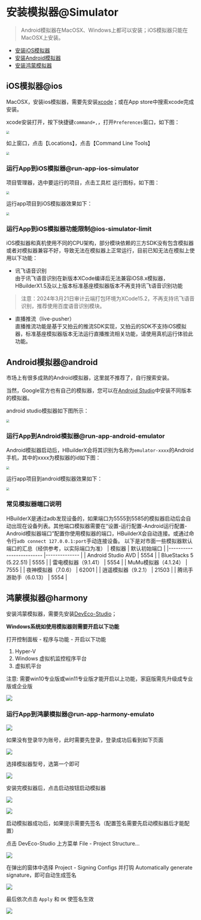 # 安装模拟器@Simulator

> Android模拟器在MacOSX、Windows上都可以安装；iOS模拟器只能在MacOSX上安装。

- [安装iOS模拟器](#ios)
- [安装Android模拟器](#android)
- [安装鸿蒙模拟器](#harmony)

## iOS模拟器@ios

MacOSX，安装ios模拟器，需要先安装[xcode](https://developer.apple.com/xcode/)；或在App store中搜索xcode完成安装。

xcode安装打开，按下快捷键`command+,`，打开`Preferences`窗口，如下图：

<img src="https://hx.dcloud.net.cn/static/snapshots/tutorial/macosx/iosSimulator.jpg" style="zoom: 50%" />

如上窗口，点击【Locations】，点击【Command Line Tools】

<img src="https://hx.dcloud.net.cn/static/snapshots/tutorial/macosx/xcodeCommandLineTools.jpg" style="zoom: 50%" />

### 运行App到iOS模拟器@run-app-ios-simulator

项目管理器，选中要运行的项目，点击工具栏 运行图标，如下图：

<img src="https://hx.dcloud.net.cn/static/snapshots/app/app_ios_simulator.jpg" style="zoom: 50%" />

运行app项目到iOS模拟器效果如下：

<img src="https://hx.dcloud.net.cn/static/snapshots/app/app_ios_simulator_run.jpg" style="zoom: 50%" />

### 运行App到iOS模拟器功能限制@ios-simulator-limit
iOS模拟器和真机使用不同的CPU架构，部分模块依赖的三方SDK没有包含模拟器或者对模拟器兼容不好，导致无法在模拟器上正常运行，目前已知无法在模拟上使用以下功能：

- 讯飞语音识别  
由于讯飞语音识别在新版本XCode编译后无法兼容iOS8.x模拟器，HBuilderX1.5及以上版本标准基座模拟器版本不再支持讯飞语音识别功能  
> 注意：2024年3月21日审计云端打包环境为XCode15.2，不再支持讯飞语音识别，推荐使用百度语音识别模块。

- 直播推流（live-pusher）  
直播推流功能是基于又拍云的推流SDK实现，又拍云的SDK不支持iOS模拟器，标准基座模拟器版本无法运行直播推流相关功能，请使用真机运行体验此功能。

## Android模拟器@android

市场上有很多成熟的Android模拟器，这里就不推荐了，自行搜索安装。

当然，Google官方也有自己的模拟器，您可以在[Android Studio](https://developer.android.com/studio/install)中安装不同版本的模拟器。

android studio模拟器如下图所示：

<img src="https://hx.dcloud.net.cn/static/snapshots/tutorial/macosx/androidSimulator.jpg" style="zoom: 50%" />

### 运行App到Android模拟器@run-app-android-emulator

Android模拟器启动后，HBuilderX会将其识别为名称为`emulator-xxxx`的Android手机，其中的xxxx为模拟器的id如下图：

<img src="https://hx.dcloud.net.cn/static/snapshots/app/Android-emulator.jpg" style="zoom: 50%" />

运行app项目到android模拟器效果如下：

<img src="https://hx.dcloud.net.cn/static/snapshots/app/Android-emulator-start.jpg" style="zoom: 50%" />

### 常见模拟器端口说明

HBuilderX是通过adb发现设备的，如果端口为5555到5585的模拟器启动后会自动出现在设备列表。其他端口模拟器需要在“设置-运行配置-Android运行配置-Android模拟器端口”配置你使用模拟器的端口，HBuilderX会自动连接。或通过命令行`adb connect 127.0.0.1:port`手动连接设备。
以下是对市面一些模拟器默认端口的汇总（经供参考，以实际端口为准）
| 模拟器						| 默认初始端口	|
|-------------------------	|--------------	|
| Android Studio AVD		| 5554			|
| BlueStacks 5 (5.22.51)	| 5555			|
| 雷电模拟器（9.1.41）			| 5554			|
| MuMu模拟器（4.1.24）		| 7555			|
| 夜神模拟器（7.0.6）			| 62001			|
| 逍遥模拟器（9.2.1）			| 21503			|
| 腾讯手游助手（6.0.13）		| 5554			|

## 鸿蒙模拟器@harmony

安装鸿蒙模拟器，需要先安装[DevEco-Studio](https://developer.huawei.com/consumer/cn/deveco-developer-suite/enabling/kit?currentPage=1&pageSize=100?ha_source=Dcloud&ha_sourceId=89000448)；

**Windows系统如使用模拟器则需要开启以下功能**

打开控制面板 - 程序与功能 - 开启以下功能

1. Hyper-V
2. Windows 虚拟机监控程序平台
3. 虚拟机平台

注意: 需要win10专业版或win11专业版才能开启以上功能，家庭版需先升级成专业版或企业版

![](https://web-ext-storage.dcloud.net.cn/uni-app/harmony/dev/1720085210915b1knhu7l3u8.png)

### 运行App到鸿蒙模拟器@run-app-harmony-emulato

![](https://web-ext-storage.dcloud.net.cn/uni-app/harmony/dev/1720085379828ap3pkhhfmig.png)

如果没有登录华为账号，此时需要先登录，登录成功后看到如下页面

![](https://web-ext-storage.dcloud.net.cn/uni-app/harmony/dev/17200854641084hsm583p5jo.png)

选择模拟器型号，选第一个即可

![](https://web-ext-storage.dcloud.net.cn/uni-app/harmony/dev/17200855617759sfquhr1j0o.png)

安装完模拟器后，点击启动按钮启动模拟器

![](https://web-ext-storage.dcloud.net.cn/uni-app/harmony/dev/17200856058101582lbghgf8.png)

![](https://web-ext-storage.dcloud.net.cn/uni-app/harmony/dev/1720085712493il2ep17ldg8.png)

启动模拟器成功后，如果提示需要先签名（配置签名需要先启动模拟器后才能配置）

点击 DevEco-Studio 上方菜单 File - Project Structure... 

![](https://web-ext-storage.dcloud.net.cn/uni-app/harmony/dev/1720087126462d9133uo0hmg.png)

在弹出的窗体中选择 Project - Signing Configs 并打钩 Automatically generate signature，即可自动生成签名

![](https://web-ext-storage.dcloud.net.cn/uni-app/harmony/dev/17200873385940vk5oj9ihk.png)

最后依次点击 `Apply` 和 `OK` 使签名生效

![](https://web-ext-storage.dcloud.net.cn/uni-app/harmony/dev/1720259265552t0m33hs637.png)

